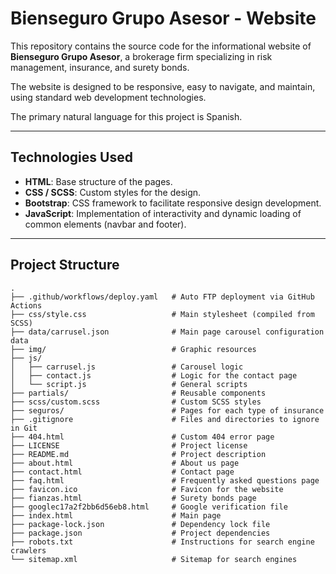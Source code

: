 # Bienseguro Grupo Asesor - Website

This repository contains the source code for the informational website of **Bienseguro Grupo Asesor**, a brokerage firm specializing in risk management, insurance, and surety bonds.

The website is designed to be responsive, easy to navigate, and maintain, using standard web development technologies.

The primary natural language for this project is Spanish.

---

## Technologies Used

- **HTML**: Base structure of the pages.
- **CSS / SCSS**: Custom styles for the design.
- **Bootstrap**: CSS framework to facilitate responsive design development.
- **JavaScript**: Implementation of interactivity and dynamic loading of common elements (navbar and footer).

---

## Project Structure

```
.
├── .github/workflows/deploy.yaml   # Auto FTP deployment via GitHub Actions
├── css/style.css                   # Main stylesheet (compiled from SCSS)
├── data/carrusel.json              # Main page carousel configuration data
├── img/                            # Graphic resources
├── js/
│   ├── carrusel.js                 # Carousel logic
│   ├── contact.js                  # Logic for the contact page
│   └── script.js                   # General scripts
├── partials/                       # Reusable components
├── scss/custom.scss                # Custom SCSS styles
├── seguros/                        # Pages for each type of insurance
├── .gitignore                      # Files and directories to ignore in Git
├── 404.html                        # Custom 404 error page
├── LICENSE                         # Project license
├── README.md                       # Project description
├── about.html                      # About us page
├── contact.html                    # Contact page
├── faq.html                        # Frequently asked questions page
├── favicon.ico                     # Favicon for the website
├── fianzas.html                    # Surety bonds page
├── googlec17a2f2bb6d56eb8.html     # Google verification file
├── index.html                      # Main page
├── package-lock.json               # Dependency lock file
├── package.json                    # Project dependencies
├── robots.txt                      # Instructions for search engine crawlers
└── sitemap.xml                     # Sitemap for search engines
```
